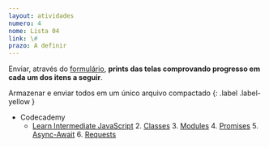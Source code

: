 ```yaml
---
layout: atividades
numero: 4
nome: Lista 04
link: \#
prazo: A definir
---
```


Enviar, através do <a href="{{ page.link }}" target="_blank">formulário</a>, **prints das telas comprovando progresso em cada um dos itens a seguir**. 

Armazenar e enviar todos em um único arquivo compactado
{: .label .label-yellow }

- Codecademy
  - <a href="https://www.codecademy.com/learn/learn-intermediate-javascript" target="_blank">Learn Intermediate JavaScript</a>
    2. <a href="https://www.codecademy.com/courses/learn-intermediate-javascript/lessons/classes/resume" target="_blank">Classes</a>
    3. <a href="https://www.codecademy.com/courses/learn-intermediate-javascript/articles/implementing-modules-in-node" target="_blank">Modules</a>
    4. <a href="https://www.codecademy.com/courses/learn-intermediate-javascript/lessons/promises/resume" target="_blank">Promises</a>
    5. <a href="https://www.codecademy.com/courses/learn-intermediate-javascript/lessons/async-await/resume" target="_blank">Async-Await</a>
    6. <a href="https://www.codecademy.com/courses/learn-intermediate-javascript/lessons/requests-i/resume" target="_blank">Requests</a>
